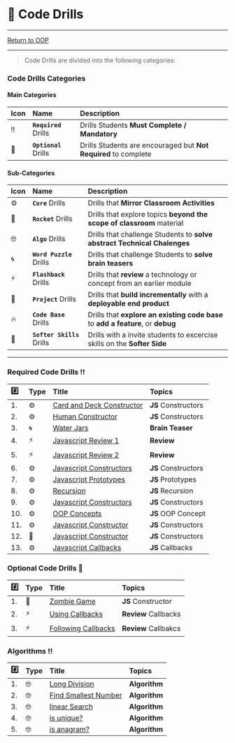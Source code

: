 # :dart: Code Drills

<hr> 

[Return to OOP](../../../README.md#OOP)

<hr>

> Code Drills are divided into the following categories: 

### Code Drills Categories

#### **Main Categories**

| Icon | Name | Description |
|:--|:--|:--|
| :bangbang:  | **`Required`** Drills  | Drills Students **Must Complete / Mandatory** |
| :diamond_shape_with_a_dot_inside:  | **`Optional`** Drills  | Drills Students are encouraged but **Not Required** to complete |

#### **Sub-Categories**

| Icon | Name | Description |
|:--|:--|:--|
| :gear:  | **`Core`** Drills  | Drills that **Mirror Classroom Activities**|
| :rocket:  | **`Rocket`** Drills  | Drills that explore topics **beyond the scope of classroom** material  |
| :nerd_face: | **`Algo`** Drills  | Drills that challenge Students to **solve abstract Technical Chalenges** |
| :cyclone: | **`Word Puzzle`** Drills  | Drills that challenge Students to **solve brain teasers**  |
|  :zap: | **`Flashback`** Drills  | Drills that **review** a technology or concept from an earlier module  |
| :triangular_flag_on_post: | **`Project`** Drills  | Drills that **build incrementally** with a **deployable end product** |
| :fire:  | **`Code Base`** Drills  | Drills that **explore an existing code base** to **add a feature**, or **debug** |
| :radio_button: | **`Softer Skills`** Drills  | Drills with a invite students to excercise skills on the **Softer Side** |

<hr> 

### Required Code Drills :bangbang:
| :hash: | Type | Title | Topics|
| :-- | :-- | :-- |:-- |
| 1. |:gear: | [Card and Deck Constructor](./00-required-code-drills/01-core-js-constructors-1) | **JS** Constructors
| 2. |:gear: | [Human Constructor](./00-required-code-drills/02-core-js-constructors-2) | **JS** Constructors
| 3. | :cyclone: | [Water Jars](./00-required-code-drills/03-brain-water-jars) | **Brain Teaser**
| 4. | :zap: | [Javascript Review 1](./00-required-code-drills/04-flash-js-review-1) | **Review**
| 5. | :zap: | [Javascript Review 2](./00-required-code-drills/05-flash-js-review-2) | **Review**
| 6. | :gear: | [Javascript Constructors](./00-required-code-drills/06-Programmers) | **JS** Constructors
| 7. | :gear: | [Javascript Prototypes](./00-required-code-drills/07-ProgrammersWithPrompt) | **JS** Prototypes
| 8. | :gear: | [Recursion](./00-required-code-drills/08-ProgrammersLoop) | **JS** Recursion
| 9. | :gear: | [Javascript Constructors](./00-required-code-drills/09-TeamManager) | **JS** Constructors
| 10. | :gear: | [OOP Concepts](./00-required-code-drills/10-OOP) | **JS** OOP Concept
| 11. | :gear: | [Javascript Constructor](./00-required-code-drills/11-Classrooms) | **JS** Constructors
| 12. | :rocket: | [Javascript Constructor](./00-required-code-drills/12-TVApp) | **JS** Constructors
| 13. | :gear: | [Javascript Callbacks](./00-required-code-drills/13-Callbacks) | **JS** Callbacks

###  Optional Code Drills :diamond_shape_with_a_dot_inside:
| :hash: | Type | Title | Topics|
| :-- | :-- | :-- |:-- |
| 1. | :triangular_flag_on_post: | [Zombie Game](./01-optional-code-drills/01-proj-zombie-constructor) | **JS** Constructor
| 2. | :zap: | [Using Callbacks](./01-optional-code-drills/02-flash-callbacks-1) | **Review** Callbacks
| 3. | :zap: | [Following Callbacks](./01-optional-code-drills/03-flash-callbacks-2) | **Review** Callbakcs

###  Algorithms :bangbang:
| :hash: | Type | Title | Topics|
| :-- | :-- | :-- |:-- |
| 1. | :nerd_face: | [Long Division](./02-Algorithms/01-algo-long-division) | **Algorithm**
| 2. | :nerd_face: | [Find Smallest Number](./02-Algorithms/02-algo-smallest-number) | **Algorithm**
| 3. | :nerd_face: | [linear Search](./02-Algorithms/03-linear-search) | **Algorithm**
| 4. | :nerd_face: | [is unique?](./02-Algorithms/04-is-unique) | **Algorithm**
| 5. | :nerd_face: | [is anagram?](./02-Algorithms/05-is-anagram) | **Algorithm**
